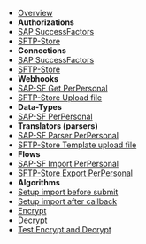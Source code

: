 - [Overview](overview.md)
- **Authorizations**
- [SAP SuccessFactors](authorizations/sap-success-factors.md)
- [SFTP-Store](authorizations/sftp-store.md)
- **Connections**
- [SAP SuccessFactors](connections/sap-success-factors.md)
- [SFTP-Store](connections/sftp-store.md)
- **Webhooks**
- [SAP-SF Get PerPersonal](webhooks/sap-success-factors-get-perpersonal.md)
- [SFTP-Store Upload file](webhooks/sftp-store-upload-file.md)
- **Data-Types**
- [SAP-SF PerPersonal](data-types/sap-success-factors-perpersonal.md)
- **Translators (parsers)**
- [SAP-SF Parser PerPersonal](translators/sap-success-factors-parser-perpersonal.md)
- [SFTP-Store Template upload file](translators/sftp-store-upload-file.md)
- **Flows**
- [SAP-SF Import PerPersonal](flows/sap-success-factors-import-perpersonal.md)
- [SFTP-Store Export PerPersonal](flows/sftp-store-export-perpersonal.md)
- **Algorithms**
- [Setup import before submit](algorithms/sapsf-setup_import_before_submit.md)
- [Setup import after callback](algorithms/sapsf-setup_import_next_page_after_callback.md)
- [Encrypt](algorithms/miesh-encrypt.md)
- [Decrypt](algorithms/miesh-decrypt.md)
- [Test Encrypt and Decrypt](algorithms/miesh-encrypt-decrypt.md)
